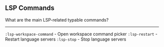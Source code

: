 ## LSP Commands

What are the main LSP-related typable commands?

---

`:lsp-workspace-command` - Open workspace command picker
`:lsp-restart` - Restart language servers
`:lsp-stop` - Stop language servers

